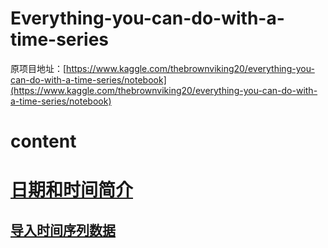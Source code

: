 # Everything-you-can-do-with-a-time-series
原项目地址：[https://www.kaggle.com/thebrownviking20/everything-you-can-do-with-a-time-series/notebook](https://www.kaggle.com/thebrownviking20/everything-you-can-do-with-a-time-series/notebook)



# content



# [日期和时间简介](#content)

## [导入时间序列数据](#content)

